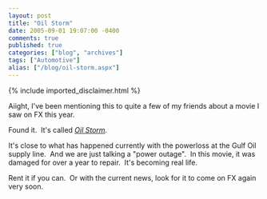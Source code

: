 ```yaml
---
layout: post
title: "Oil Storm"
date: 2005-09-01 19:07:00 -0400
comments: true
published: true
categories: ["blog", "archives"]
tags: ["Automotive"]
alias: ["/blog/oil-storm.aspx"]
---
```

<!-- more -->
{% include imported_disclaimer.html %}
<P>Aiight, I've been mentioning this to quite a few of my friends about a movie I saw on FX this year.&nbsp; </P>
<P>Found it.&nbsp; It's called <EM><A href="http://www.fxnetworks.com/shows/originals/oilstorm/main.html">Oil Storm</A></EM>.</P>
<P>It's close to what has happened currently with the powerloss at the Gulf Oil supply line.&nbsp; And we are just talking a "power outage".&nbsp; In this movie, it was damaged for over a year to repair.&nbsp; It's becoming real life.</P>
<P>Rent it if you can.&nbsp; Or with the current news, look for it to come on FX again very soon.</P>
<P>&nbsp;</P>
